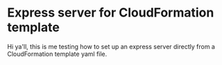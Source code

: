 # Express server for CloudFormation template

Hi ya'll, this is me testing how to set up an express server directly from a CloudFormation template yaml file.

